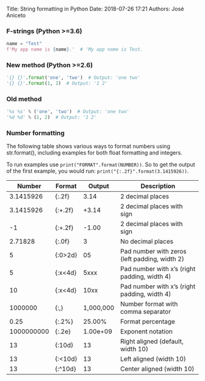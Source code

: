 Title: String formatting in Python
Date: 2018-07-26 17:21 
Authors: José Aniceto


### F-strings (Python >=3.6)
```python
name = "Test"
f'My app name is {name}.'  # 'My app name is Test.
```

### New method (Python >=2.6)
```python
'{} {}'.format('one', 'two')  # Output: 'one two'
'{} {}'.format(1, 2)  # Output: '1 2'
```

### Old method
```python
'%s %s' % ('one', 'two')  # Output: 'one two'
'%d %d' % (1, 2)  # Output: '1 2'
```

### Number formatting

The following table shows various ways to format numbers using str.format(), including examples for both float formatting and integers.

To run examples use `print("FORMAT".format(NUMBER))`. So to get the output of the first example, you would run: `print("{:.2f}".format(3.1415926))`.

Number |	Format |	Output |	Description
--- | --- | --- | ---
3.1415926 |	{:.2f} |	3.14 |	2 decimal places
3.1415926 |	{:+.2f} |	+3.14 |	2 decimal places with sign
-1 |	{:+.2f} |	-1.00 |	2 decimal places with sign
2.71828 |	{:.0f} |	3 |	No decimal places
5 |	{:0>2d} |	05 |	Pad number with zeros (left padding, width 2)
5 |	{:x<4d} |	5xxx |	Pad number with x’s (right padding, width 4)
10 |	{:x<4d} |	10xx |	Pad number with x’s (right padding, width 4)
1000000 |	{:,} |	1,000,000 |	Number format with comma separator
0.25 |	{:.2%} |	25.00% |	Format percentage
1000000000 |	{:.2e} |	1.00e+09 |	Exponent notation
13 |	{:10d} |	        13 |	Right aligned (default, width 10)
13 |	{:<10d} |	13 |	Left aligned (width 10)
13 |	{:^10d} |	    13 |	Center aligned (width 10)
